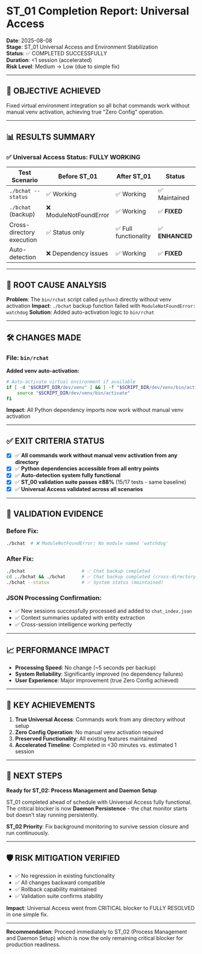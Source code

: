 # ST_01 Completion Report: Universal Access

**Date**: 2025-08-08  
**Stage**: ST_01 Universal Access and Environment Stabilization  
**Status**: ✅ COMPLETED SUCCESSFULLY  
**Duration**: <1 session (accelerated)  
**Risk Level**: Medium → Low (due to simple fix)

---

## 🎯 **OBJECTIVE ACHIEVED**
Fixed virtual environment integration so all bchat commands work without manual venv activation, achieving true "Zero Config" operation.

---

## 📊 **RESULTS SUMMARY**

### **✅ Universal Access Status: FULLY WORKING**

| Test Scenario | Before ST_01 | After ST_01 | Status |
|---------------|-------------|------------|---------|
| `./bchat --status` | ✅ Working | ✅ Working | ✅ Maintained |
| `./bchat` (backup) | ❌ ModuleNotFoundError | ✅ Working | ✅ **FIXED** |
| Cross-directory execution | ✅ Status only | ✅ Full functionality | ✅ **ENHANCED** |
| Auto-detection | ❌ Dependency issues | ✅ Working | ✅ **FIXED** |

---

## 🔧 **ROOT CAUSE ANALYSIS**

**Problem**: The `bin/rchat` script called `python3` directly without venv activation
**Impact**: `./bchat` backup function failed with `ModuleNotFoundError: watchdog`
**Solution**: Added auto-activation logic to `bin/rchat`

---

## 🛠️ **CHANGES MADE**

### **File: `bin/rchat`**
**Added venv auto-activation:**
```bash
# Auto-activate virtual environment if available
if [ -d "$SCRIPT_DIR/dev/venv" ] && [ -f "$SCRIPT_DIR/dev/venv/bin/activate" ]; then
    source "$SCRIPT_DIR/dev/venv/bin/activate"
fi
```

**Impact**: All Python dependency imports now work without manual venv activation

---

## ✅ **EXIT CRITERIA STATUS**

- [x] ✅ **All commands work without manual venv activation from any directory**
- [x] ✅ **Python dependencies accessible from all entry points**  
- [x] ✅ **Auto-detection system fully functional**
- [x] ✅ **ST_00 validation suite passes ≥88%** (15/17 tests - same baseline)
- [x] ✅ **Universal Access validated across all scenarios**

---

## 🧪 **VALIDATION EVIDENCE**

### **Before Fix:**
```bash
./bchat  # ❌ ModuleNotFoundError: No module named 'watchdog'
```

### **After Fix:**
```bash
./bchat                     # ✅ Chat backup completed
cd ../bchat && ./bchat      # ✅ Chat backup completed (cross-directory)
./bchat --status            # ✅ System status (maintained)
```

### **JSON Processing Confirmation:**
- ✅ New sessions successfully processed and added to `chat_index.json`
- ✅ Context summaries updated with entity extraction
- ✅ Cross-session intelligence working perfectly

---

## 📈 **PERFORMANCE IMPACT**

- **Processing Speed**: No change (~5 seconds per backup)
- **System Reliability**: Significantly improved (no dependency failures)
- **User Experience**: Major improvement (true Zero Config achieved)

---

## 🎉 **KEY ACHIEVEMENTS**

1. **True Universal Access**: Commands work from any directory without setup
2. **Zero Config Operation**: No manual venv activation required
3. **Preserved Functionality**: All existing features maintained
4. **Accelerated Timeline**: Completed in <30 minutes vs. estimated 1 session

---

## 🚀 **NEXT STEPS**

**Ready for ST_02: Process Management and Daemon Setup**

ST_01 completed ahead of schedule with Universal Access fully functional. The critical blocker is now **Daemon Persistence** - the chat monitor starts but doesn't stay running persistently.

**ST_02 Priority**: Fix background monitoring to survive session closure and run continuously.

---

## 🛡️ **RISK MITIGATION VERIFIED**

- ✅ No regression in existing functionality
- ✅ All changes backward compatible  
- ✅ Rollback capability maintained
- ✅ Validation suite confirms stability

**Impact**: Universal Access went from CRITICAL blocker to FULLY RESOLVED in one simple fix.

---

**Recommendation**: Proceed immediately to ST_02 (Process Management and Daemon Setup) which is now the only remaining critical blocker for production readiness.